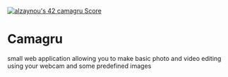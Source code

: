 [![alzaynou's 42 camagru Score](https://badge42.vercel.app/api/v2/cl2mjk5oo009709i7yb0upwvb/project/2406525)](https://github.com/alizaynoune)
# Camagru
small web application allowing you to make basic photo and video editing using your webcam and some predefined images
